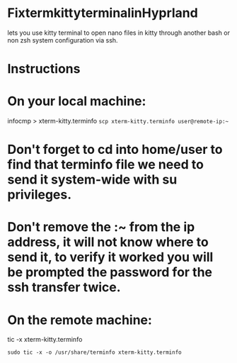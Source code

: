 # FixtermkittyterminalinHyprland
lets you use kitty terminal to open nano files in kitty through another bash or non zsh system configuration via ssh.

# Instructions

# On your local machine:
infocmp > xterm-kitty.terminfo
``` scp xterm-kitty.terminfo user@remote-ip:~ ```
# Don't forget to cd into home/user to find that terminfo file we need to send it system-wide with su privileges.
# Don't remove the :~ from the ip address, it will not know where to send it, to verify it worked you will be prompted the password for the ssh transfer twice.

# On the remote machine:
tic -x xterm-kitty.terminfo
```sudo mkdir -p /usr/share/terminfo/x
sudo tic -x -o /usr/share/terminfo xterm-kitty.terminfo
```

